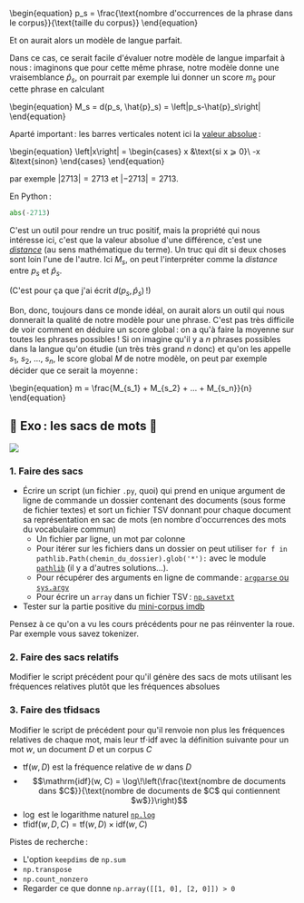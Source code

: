\begin{equation}
    p_s = \frac{\text{nombre d'occurrences de la phrase dans le corpus}}{\text{taille du corpus}}
\end{equation}

Et on aurait alors un modèle de langue parfait.


Dans ce cas, ce serait facile d'évaluer notre modèle de langue imparfait à nous : imaginons que pour
cette même phrase, notre modèle donne une vraisemblance $\hat{p}_s$, on pourrait par exemple lui
donner un score $m_s$ pour cette phrase en calculant

\begin{equation}
    M_s = d(p_s, \hat{p}_s) = \left|p_s-\hat{p}_s\right|
\end{equation}


Aparté important : les barres verticales notent ici la [valeur absolue](https://fr.wikipedia.org/wiki/Valeur_absolue) :

\begin{equation}
    \left|x\right| =
        \begin{cases}
            x &\text{si x ⩾ 0}\\
            -x &\text{sinon}
        \end{cases}
\end{equation}

par exemple $\left|2713\right|=2713$ et $\left|-2713\right|=2713$.

En Python :

```python
abs(-2713)
```

C'est un outil pour rendre un truc positif, mais la propriété qui nous intéresse ici, c'est que la
valeur absolue d'une différence, c'est une
[*distance*](https://fr.wikipedia.org/wiki/Distance_(math%C3%A9matiques)) (au sens mathématique du
terme). Un truc qui dit si deux choses sont loin l'une de l'autre. Ici $M_s$, on peut l'interpréter
comme la *distance* entre $p_s$ et $\hat{p}_s$.


(C'est pour ça que j'ai écrit $d(p_s, \hat{p}_s)$ !)


Bon, donc, toujours dans ce monde idéal, on aurait alors un outil qui nous donnerait la qualité de
notre modèle pour une phrase. C'est pas très difficile de voir comment en déduire un score global :
on a qu'à faire la moyenne sur toutes les phrases possibles ! Si on imagine qu'il y a $n$ phrases
possibles dans la langue qu'on étudie (un très très grand $n$ donc) et qu'on les appelle $s_1$,
$s_2$, …, $s_n$, le score global $M$ de notre modèle, on peut par exemple décider que ce serait la
moyenne :


\begin{equation}
    m = \frac{M_{s_1} + M_{s_2} + … + M_{s_n}}{n}
\end{equation}

<!-- #region slideshow={"slide_type": "slide"} -->
## 👜 Exo : les sacs de mots 👜
<!-- #endregion -->

<!-- #region slideshow={"slide_type": "subslide"} -->
![](bow.png)

<!-- #endregion -->

<!-- #region slideshow={"slide_type": "subslide"} -->
### 1. Faire des sacs

- Écrire un script (un fichier `.py`, quoi) qui prend en unique argument de ligne de commande un
  dossier contenant des documents (sous forme de fichier textes) et sort un fichier TSV donnant pour
  chaque document sa représentation en sac de mots (en nombre d'occurrences des mots du vocabulaire
  commun)
  - Un fichier par ligne, un mot par colonne
  - Pour itérer sur les fichiers dans un dossier on peut utiliser `for f in
    pathlib.Path(chemin_du_dossier).glob('*'):` avec le module
    [`pathlib`](https://docs.python.org/3/library/pathlib.html#module-pathlib) (il y a d'autres
    solutions…).
  - Pour récupérer des arguments en ligne de commande : [`argparse` ou
    `sys.argv`](https://docs.python.org/3/tutorial/stdlib.html#command-line-arguments)
  - Pour écrire un `array` dans un fichier TSV :
    [`np.savetxt`](https://numpy.org/doc/stable/reference/generated/numpy.savetxt.html)
- Tester sur la partie positive du [mini-corpus imdb](../../data/imdb_smol.tar.gz)

Pensez à ce qu'on a vu les cours précédents pour ne pas réinventer la roue. Par exemple vous savez
tokenizer.
<!-- #endregion -->

<!-- #region slideshow={"slide_type": "subslide"} -->
### 2. Faire des sacs relatifs

Modifier le script précédent pour qu'il génère des sacs de mots utilisant les fréquences relatives
plutôt que les fréquences absolues
<!-- #endregion -->

<!-- #region slideshow={"slide_type": "subslide"} -->
### 3. Faire des tfidsacs
<!-- #endregion -->

Modifier le script de précédent pour qu'il renvoie non plus les fréquences relatives de chaque mot,
mais leur tf⋅idf avec la définition suivante pour un mot $w$, un document $D$ et un corpus $C$

- $\mathrm{tf}(w, D)$ est la fréquence relative de $w$ dans $D$
- $$\mathrm{idf}(w, C) = \log\!\left(\frac{\text{nombre de documents dans $C$}}{\text{nombre de
  documents de $C$ qui contiennent $w$}}\right)$$
- $\log$ est le logarithme naturel
  [`np.log`](https://docs.scipy.org/doc/numpy/reference/generated/numpy.log.html)
- $\mathrm{tfidf}(w, D, C) = \mathrm{tf}(w, D)×\mathrm{idf}(w, C)$

Pistes de recherche :

- L'option `keepdims` de `np.sum`
- `np.transpose`
- `np.count_nonzero`
- Regarder ce que donne `np.array([[1, 0], [2, 0]]) > 0`
